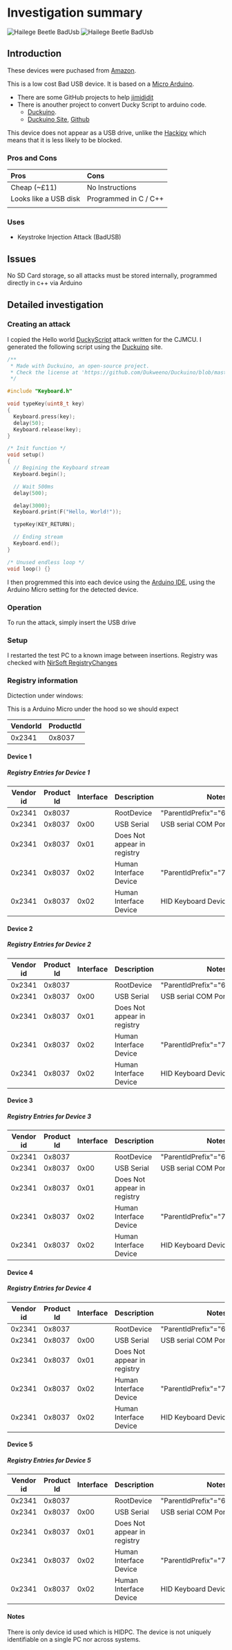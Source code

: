 # Investigation summary

![Hailege Beetle BadUsb](img/Overview-WithCase.jpg)
![Hailege Beetle BadUsb](img/Overview-Dissasembled.jpg)

## Introduction

These devices were puchased from [Amazon](https://www.amazon.co.uk/dp/B07X93F42G).

This is a low cost Bad USB device. It is based on a [Micro Arduino](https://docs.arduino.cc/hardware/micro/).

* There are some GitHub projects to help [jimididit](https://github.com/jimididit/badusb-beetle)
* There is anouther project to convert Ducky Script to arduino code.
    * [Duckuino](https://d4n5h.github.io/Duckuino/).
    * [Duckuino Site](https://dukweeno.github.io/Duckuino/), [Github](https://github.com/Dukweeno/Duckuino)

This device does not appear as a USB drive, unlike the [Hackipy](../hackypi/Summary.md) which means that it is less likely to be blocked.

### Pros and Cons

| Pros                  | Cons                  |
| :-------------------- | :-------------------- |
| Cheap (~£11)          | No Instructions       |
| Looks like a USB disk | Programmed in C / C++ |
|                       |                       |

### Uses

* Keystroke Injection Attack (BadUSB)

## Issues

No SD Card storage, so all attacks must be stored internally, programmed directly in c++ via Arduino

## Detailed investigation

### Creating an attack

I copied the Hello world [DuckyScript](https://docs.hak5.org/hak5-usb-rubber-ducky/duckyscript-tm-quick-reference) attack written for the CJMCU. I generated the following script using the [Duckuino](https://dukweeno.github.io/Duckuino/) site.

```C
/**
 * Made with Duckuino, an open-source project.
 * Check the license at 'https://github.com/Dukweeno/Duckuino/blob/master/LICENSE'
 */

#include "Keyboard.h"

void typeKey(uint8_t key)
{
  Keyboard.press(key);
  delay(50);
  Keyboard.release(key);
}

/* Init function */
void setup()
{
  // Begining the Keyboard stream
  Keyboard.begin();

  // Wait 500ms
  delay(500);

  delay(3000);
  Keyboard.print(F("Hello, World!"));

  typeKey(KEY_RETURN);

  // Ending stream
  Keyboard.end();
}

/* Unused endless loop */
void loop() {}
```

I then progremmed this into each device using the [Arduino IDE](https://www.arduino.cc/en/software/), using the Arduino Micro setting for the detected device.

### Operation

To run the attack, simply insert the USB drive

### Setup

I restarted the test PC to a known image between insertions. Registry was checked with [NirSoft RegistryChanges](https://www.nirsoft.net/utils/registry_changes_view.html)

### Registry information

Dictection under windows:

This is a Arduino Micro under the hood so we should expect

| VendorId | ProductId |
| -------- | --------- |
| 0x2341   | 0x8037    |


#### Device 1

##### Registry Entries for Device 1

| Vendor id | Product Id | Interface | Description                 | Notes                          | Keys                                                                                      |
| --------- | ---------- | --------- | --------------------------- | ------------------------------ | ----------------------------------------------------------------------------------------- |
| 0x2341    | 0x8037     |           | RootDevice                  | "ParentIdPrefix"="6&62fe806&0" | HKEY_LOCAL_MACHINE\System\ControlSet001\Enum\USB\VID_2341&PID_8037\HIDPC                  |
| 0x2341    | 0x8037     | 0x00      | USB Serial                  | USB serial COM Port            | HKEY_LOCAL_MACHINE\System\ControlSet001\Enum\USB\VID_2341&PID_8037&MI_00\6&62fe806&0&0000 |
| 0x2341    | 0x8037     | 0x01      | Does Not appear in registry |                                |                                                                                           |
| 0x2341    | 0x8037     | 0x02      | Human Interface Device      | "ParentIdPrefix"="7&8a23793&0" | HKEY_LOCAL_MACHINE\System\ControlSet001\Enum\USB\VID_2341&PID_8037&MI_02\6&62fe806&0&0002 |
| 0x2341    | 0x8037     | 0x02      | Human Interface Device      | HID Keyboard Device            | HKEY_LOCAL_MACHINE\System\ControlSet001\Enum\HID\VID_2341&PID_8037&MI_02\7&8a23793&0&0000 |

#### Device 2

##### Registry Entries for Device 2

| Vendor id | Product Id | Interface | Description                 | Notes                          | Keys                                                                                      |
| --------- | ---------- | --------- | --------------------------- | ------------------------------ | ----------------------------------------------------------------------------------------- |
| 0x2341    | 0x8037     |           | RootDevice                  | "ParentIdPrefix"="6&62fe806&0" | HKEY_LOCAL_MACHINE\System\ControlSet001\Enum\USB\VID_2341&PID_8037\HIDPC                  |
| 0x2341    | 0x8037     | 0x00      | USB Serial                  | USB serial COM Port            | HKEY_LOCAL_MACHINE\System\ControlSet001\Enum\USB\VID_2341&PID_8037&MI_00\6&62fe806&0&0000 |
| 0x2341    | 0x8037     | 0x01      | Does Not appear in registry |                                |                                                                                           |
| 0x2341    | 0x8037     | 0x02      | Human Interface Device      | "ParentIdPrefix"="7&8a23793&0" | HKEY_LOCAL_MACHINE\System\ControlSet001\Enum\USB\VID_2341&PID_8037&MI_02\6&62fe806&0&0002 |
| 0x2341    | 0x8037     | 0x02      | Human Interface Device      | HID Keyboard Device            | HKEY_LOCAL_MACHINE\System\ControlSet001\Enum\HID\VID_2341&PID_8037&MI_02\7&8a23793&0&0000 |

#### Device 3

##### Registry Entries for Device 3

| Vendor id | Product Id | Interface | Description                 | Notes                          | Keys                                                                                      |
| --------- | ---------- | --------- | --------------------------- | ------------------------------ | ----------------------------------------------------------------------------------------- |
| 0x2341    | 0x8037     |           | RootDevice                  | "ParentIdPrefix"="6&62fe806&0" | HKEY_LOCAL_MACHINE\System\ControlSet001\Enum\USB\VID_2341&PID_8037\HIDPC                  |
| 0x2341    | 0x8037     | 0x00      | USB Serial                  | USB serial COM Port            | HKEY_LOCAL_MACHINE\System\ControlSet001\Enum\USB\VID_2341&PID_8037&MI_00\6&62fe806&0&0000 |
| 0x2341    | 0x8037     | 0x01      | Does Not appear in registry |                                |                                                                                           |
| 0x2341    | 0x8037     | 0x02      | Human Interface Device      | "ParentIdPrefix"="7&8a23793&0" | HKEY_LOCAL_MACHINE\System\ControlSet001\Enum\USB\VID_2341&PID_8037&MI_02\6&62fe806&0&0002 |
| 0x2341    | 0x8037     | 0x02      | Human Interface Device      | HID Keyboard Device            | HKEY_LOCAL_MACHINE\System\ControlSet001\Enum\HID\VID_2341&PID_8037&MI_02\7&8a23793&0&0000 |

#### Device 4

##### Registry Entries for Device 4

| Vendor id | Product Id | Interface | Description                 | Notes                          | Keys                                                                                      |
| --------- | ---------- | --------- | --------------------------- | ------------------------------ | ----------------------------------------------------------------------------------------- |
| 0x2341    | 0x8037     |           | RootDevice                  | "ParentIdPrefix"="6&62fe806&0" | HKEY_LOCAL_MACHINE\System\ControlSet001\Enum\USB\VID_2341&PID_8037\HIDPC                  |
| 0x2341    | 0x8037     | 0x00      | USB Serial                  | USB serial COM Port            | HKEY_LOCAL_MACHINE\System\ControlSet001\Enum\USB\VID_2341&PID_8037&MI_00\6&62fe806&0&0000 |
| 0x2341    | 0x8037     | 0x01      | Does Not appear in registry |                                |                                                                                           |
| 0x2341    | 0x8037     | 0x02      | Human Interface Device      | "ParentIdPrefix"="7&8a23793&0" | HKEY_LOCAL_MACHINE\System\ControlSet001\Enum\USB\VID_2341&PID_8037&MI_02\6&62fe806&0&0002 |
| 0x2341    | 0x8037     | 0x02      | Human Interface Device      | HID Keyboard Device            | HKEY_LOCAL_MACHINE\System\ControlSet001\Enum\HID\VID_2341&PID_8037&MI_02\7&8a23793&0&0000 |

#### Device 5

##### Registry Entries for Device 5

| Vendor id | Product Id | Interface | Description                 | Notes                          | Keys                                                                                      |
| --------- | ---------- | --------- | --------------------------- | ------------------------------ | ----------------------------------------------------------------------------------------- |
| 0x2341    | 0x8037     |           | RootDevice                  | "ParentIdPrefix"="6&62fe806&0" | HKEY_LOCAL_MACHINE\System\ControlSet001\Enum\USB\VID_2341&PID_8037\HIDPC                  |
| 0x2341    | 0x8037     | 0x00      | USB Serial                  | USB serial COM Port            | HKEY_LOCAL_MACHINE\System\ControlSet001\Enum\USB\VID_2341&PID_8037&MI_00\6&62fe806&0&0000 |
| 0x2341    | 0x8037     | 0x01      | Does Not appear in registry |                                |                                                                                           |
| 0x2341    | 0x8037     | 0x02      | Human Interface Device      | "ParentIdPrefix"="7&8a23793&0" | HKEY_LOCAL_MACHINE\System\ControlSet001\Enum\USB\VID_2341&PID_8037&MI_02\6&62fe806&0&0002 |
| 0x2341    | 0x8037     | 0x02      | Human Interface Device      | HID Keyboard Device            | HKEY_LOCAL_MACHINE\System\ControlSet001\Enum\HID\VID_2341&PID_8037&MI_02\7&8a23793&0&0000 |

#### Notes

There is only device id used which is HIDPC. The device is not uniquely identifiable on a single PC nor across systems.
